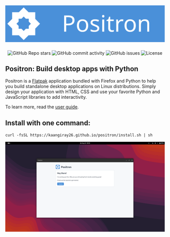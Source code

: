 <h1 align="center">
  <img src="https://raw.githubusercontent.com/kaangiray26/positron/main/docs/banner.svg" alt="Positron banner">
  <br>
</h1>

<div align="center">
    <img alt="GitHub Repo stars" src="https://img.shields.io/github/stars/kaangiray26/positron?style=flat-square">
    <img alt="GitHub commit activity" src="https://img.shields.io/github/commit-activity/m/kaangiray26/positron?style=flat-square">
    <img alt="GitHub issues" src="https://img.shields.io/github/issues/kaangiray26/positron?style=flat-square">
    <img alt="License" src="https://img.shields.io/github/license/kaangiray26/positron.svg?style=flat-square">
</div>

## Positron: Build desktop apps with Python
Positron is a [Flatpak](https://flatpak.org/) application bundled with Firefox and Python to help you build standalone desktop applications on Linux distributions. Simply design your application with HTML, CSS and use your favorite Python and JavaScript libraries to add interactivity.

To learn more, read the [user guide](https://kaangiray26.github.io/positron).

## Install with one command:
```
curl -fsSL https://kaangiray26.github.io/positron/install.sh | sh
```

![Screenshot](https://raw.githubusercontent.com/kaangiray26/positron/main/docs/desktop.png)
